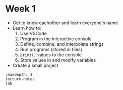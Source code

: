 # Week 1


- Get to know eachother and learn everyone's name
- Learn how to:
    1. Use VSCode
    1. Program in the interactive console
    1. Define, combine, and interpolate strings
    1. Run programs (stored in files)
    1. `print()` values to the console
    1. Store values in and modify variables
- Create a small project



```{toctree}
:maxdepth: 1
lecture-notes
lab
```
